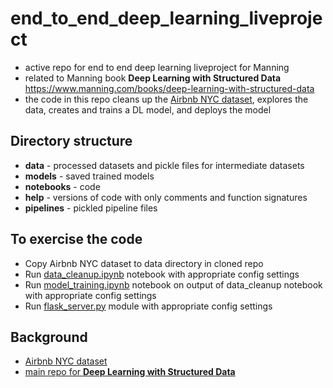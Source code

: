 # end_to_end_deep_learning_liveproject
- active repo for end to end deep learning liveproject for Manning 
- related to Manning book **Deep Learning with Structured Data** https://www.manning.com/books/deep-learning-with-structured-data
- the code in this repo cleans up the [Airbnb NYC dataset](https://www.kaggle.com/dgomonov/new-york-city-airbnb-open-data), explores the data, creates and trains a DL model, and deploys the model

## Directory structure
- **data** - processed datasets and pickle files for intermediate datasets
- **models** - saved trained models
- **notebooks** - code
- **help** - versions of code with only comments and function signatures
- **pipelines** - pickled pipeline files

## To exercise the code

- Copy Airbnb NYC dataset to data directory in cloned repo
- Run [data_cleanup.ipynb](https://github.com/ryanmark1867/end_to_end_deep_learning_liveproject/blob/master/notebooks/data_cleanup.ipynb) notebook with appropriate config settings
- Run [model_training.ipynb](https://github.com/ryanmark1867/end_to_end_deep_learning_liveproject/blob/master/notebooks/model_training.ipynb) notebook on output of data_cleanup notebook with appropriate config settings
- Run [flask_server.py](https://github.com/ryanmark1867/end_to_end_deep_learning_liveproject/blob/master/deploy_web/flask_server.py) module with appropriate config settings


## Background

- [Airbnb NYC dataset](https://www.kaggle.com/dgomonov/new-york-city-airbnb-open-data)
- [main repo for **Deep Learning with Structured Data**](https://github.com/ryanmark1867/deep_learning_for_structured_data)